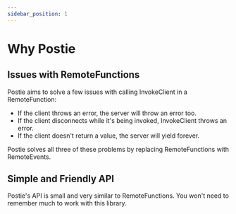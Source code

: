 ```yaml
---
sidebar_position: 1 
---
```


# Why Postie

## Issues with RemoteFunctions

Postie aims to solve a few issues with calling InvokeClient in a RemoteFunction:
* If the client throws an error, the server will throw an error too.
* If the client disconnects while it's being invoked, InvokeClient throws an error.
* If the client doesn't return a value, the server will yield forever.

Postie solves all three of these problems by replacing RemoteFunctions with RemoteEvents. 

## Simple and Friendly API

Postie's API is small and very similar to RemoteFunctions. You won't need to
remember much to work with this library. 
